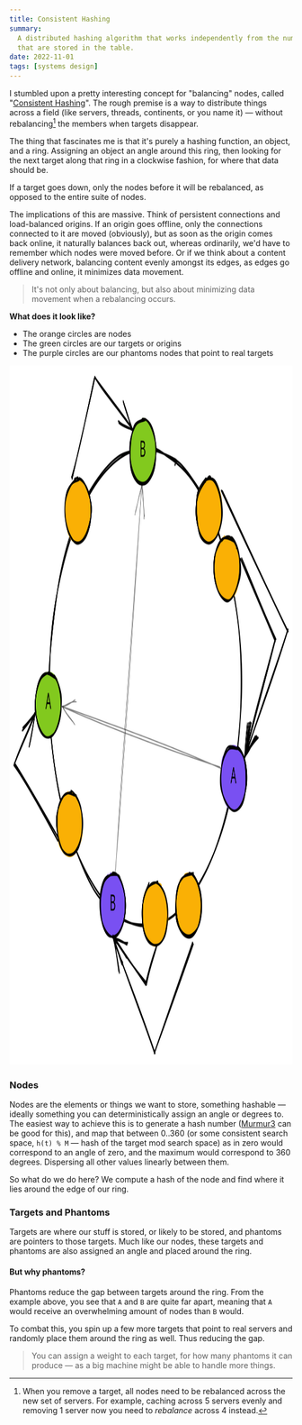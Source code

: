 ```yaml
---
title: Consistent Hashing
summary:
  A distributed hashing algorithm that works independently from the number of servers or objects
  that are stored in the table.
date: 2022-11-01
tags: [systems design]
---
```


I stumbled upon a pretty interesting concept for "balancing" nodes, called
"[Consistent Hashing](https://en.wikipedia.org/wiki/Consistent_hashing)". The rough premise is a way to distribute
things across a field (like servers, threads, continents, or you name it) — without rebalancing[^1] the members when
targets disappear.

[^1]:
    When you remove a target, all nodes need to be rebalanced across the new set of servers. For example, caching across
    5 servers evenly and removing 1 server now you need to _rebalance_ across 4 instead.

The thing that fascinates me is that it's purely a hashing function, an object, and a ring. Assigning an object an angle
around this ring, then looking for the next target along that ring in a clockwise fashion, for where that data should
be.

If a target goes down, only the nodes before it will be rebalanced, as opposed to the entire suite of nodes.

The implications of this are massive. Think of persistent connections and load-balanced origins. If an origin goes
offline, only the connections connected to it are moved (obviously), but as soon as the origin comes back online, it
naturally balances back out, whereas ordinarily, we'd have to remember which nodes were moved before. Or if we think
about a content delivery network, balancing content evenly amongst its edges, as edges go offline and online, it
minimizes data movement.

> It's not only about balancing, but also about minimizing data movement when a rebalancing occurs.

**What does it look like?**

- The orange circles are nodes
- The green circles are our targets or origins
- The purple circles are our phantoms nodes that point to real targets

<img src="image1.svg" width="1247.9982082005768" height="1241.1038977205753">

### Nodes

Nodes are the elements or things we want to store, something hashable — ideally something you can deterministically
assign an angle or degrees to. The easiest way to achieve this is to generate a hash number
([Murmur3](https://github.com/aappleby/smhasher/blob/master/src/MurmurHash3.cpp) can be good for this), and map that
between 0..360 (or some consistent search space, `h(t) % M` — hash of the target mod search space) as in zero would
correspond to an angle of zero, and the maximum would correspond to 360 degrees. Dispersing all other values linearly
between them.

So what do we do here? We compute a hash of the node and find where it lies around the edge of our ring.

### Targets and Phantoms

Targets are where our stuff is stored, or likely to be stored, and phantoms are pointers to those targets. Much like our
nodes, these targets and phantoms are also assigned an angle and placed around the ring.

#### But why phantoms?

Phantoms reduce the gap between targets around the ring. From the example above, you see that `A` and `B` are quite far
apart, meaning that `A` would receive an overwhelming amount of nodes than `B` would.

To combat this, you spin up a few more targets that point to real servers and randomly place them around the ring as
well. Thus reducing the gap.

> You can assign a weight to each target, for how many phantoms it can produce — as a big machine might be able to
> handle more things.
